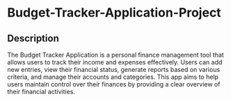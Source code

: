 # Budget-Tracker-Application-Project
## Description
The Budget Tracker Application is a personal finance management tool that allows users to track their income and expenses effectively. Users can add new entries, view their financial status, generate reports based on various criteria, and manage their accounts and categories. This app aims to help users maintain control over their finances by providing a clear overview of their financial activities.


